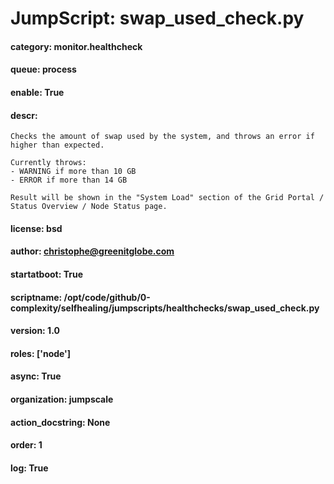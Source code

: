 
# JumpScript: swap_used_check.py
        
#### category: monitor.healthcheck
#### queue: process
#### enable: True
#### descr: 
```
Checks the amount of swap used by the system, and throws an error if higher than expected.

Currently throws:
- WARNING if more than 10 GB
- ERROR if more than 14 GB

Result will be shown in the "System Load" section of the Grid Portal / Status Overview / Node Status page.

```
#### license: bsd
#### author: christophe@greenitglobe.com
#### startatboot: True
#### scriptname: /opt/code/github/0-complexity/selfhealing/jumpscripts/healthchecks/swap_used_check.py
#### version: 1.0
#### roles: ['node']
#### async: True
#### organization: jumpscale
#### action_docstring: None
#### order: 1
#### log: True